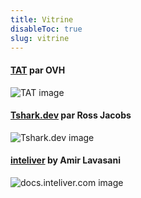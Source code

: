 ```yaml
---
title: Vitrine
disableToc: true
slug: vitrine
---
```


#### [TAT](https://ovh.github.io/tat/overview/) par OVH
![TAT image](/EKS-Workshop-4/images/showcase/tat.png?width=50pc)

#### [Tshark.dev](https://tshark.dev) par Ross Jacobs
![Tshark.dev image](/EKS-Workshop-4/images/showcase/tshark_dev.png?width=50pc)

#### [inteliver](https://docs.inteliver.com) by Amir Lavasani
![docs.inteliver.com image](/EKS-Workshop-4/images/showcase/inteliver_docs.png?width=50pc)